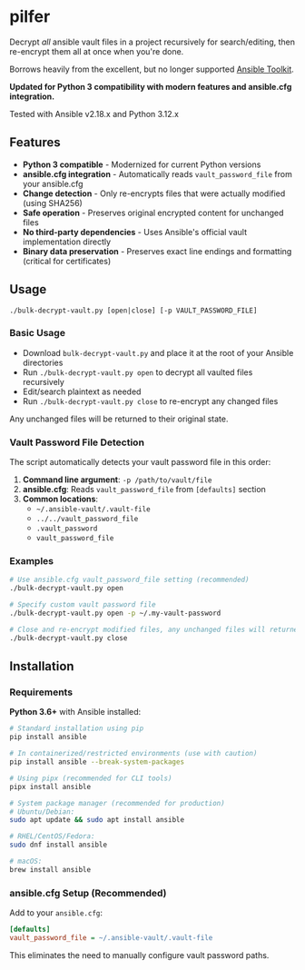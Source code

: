 # pilfer
Decrypt *all* ansible vault files in a project recursively for search/editing, then re-encrypt them all at once when you're done.

Borrows heavily from the excellent, but no longer supported [Ansible Toolkit](https://github.com/dellis23/ansible-toolkit).

**Updated for Python 3 compatibility with modern features and ansible.cfg integration.**

Tested with Ansible v2.18.x and Python 3.12.x

## Features

- **Python 3 compatible** - Modernized for current Python versions
- **ansible.cfg integration** - Automatically reads `vault_password_file` from your ansible.cfg
- **Change detection** - Only re-encrypts files that were actually modified (using SHA256)
- **Safe operation** - Preserves original encrypted content for unchanged files
- **No third-party dependencies** - Uses Ansible's official vault implementation directly
- **Binary data preservation** - Preserves exact line endings and formatting (critical for certificates)

## Usage
```
./bulk-decrypt-vault.py [open|close] [-p VAULT_PASSWORD_FILE]
```

### Basic Usage
- Download `bulk-decrypt-vault.py` and place it at the root of your Ansible directories
- Run `./bulk-decrypt-vault.py open` to decrypt all vaulted files recursively
- Edit/search plaintext as needed
- Run `./bulk-decrypt-vault.py close` to re-encrypt any changed files

Any unchanged files will be returned to their original state.

### Vault Password File Detection

The script automatically detects your vault password file in this order:

1. **Command line argument**: `-p /path/to/vault/file`
2. **ansible.cfg**: Reads `vault_password_file` from `[defaults]` section
3. **Common locations**: 
   - `~/.ansible-vault/.vault-file`
   - `../../vault_password_file` 
   - `.vault_password`
   - `vault_password_file`

### Examples

```bash
# Use ansible.cfg vault_password_file setting (recommended)
./bulk-decrypt-vault.py open

# Specify custom vault password file
./bulk-decrypt-vault.py open -p ~/.my-vault-password

# Close and re-encrypt modified files, any unchanged files will returned to their original state.
./bulk-decrypt-vault.py close
```

## Installation

### Requirements

**Python 3.6+** with Ansible installed:

```bash
# Standard installation using pip
pip install ansible

# In containerized/restricted environments (use with caution)
pip install ansible --break-system-packages

# Using pipx (recommended for CLI tools)
pipx install ansible

# System package manager (recommended for production)
# Ubuntu/Debian:
sudo apt update && sudo apt install ansible

# RHEL/CentOS/Fedora:
sudo dnf install ansible

# macOS:
brew install ansible
```

### ansible.cfg Setup (Recommended)

Add to your `ansible.cfg`:
```ini
[defaults]
vault_password_file = ~/.ansible-vault/.vault-file
```

This eliminates the need to manually configure vault password paths.
